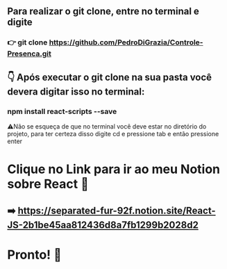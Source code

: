 ## Para realizar o git clone, entre no terminal e digite 
### 👉 git clone https://github.com/PedroDiGrazia/Controle-Presenca.git

## 👇 Após executar o git clone na sua pasta você devera digitar isso no terminal: 
### npm install react-scripts --save
⚠️Não se esqueça de que no terminal você deve estar no diretório do projeto, para ter certeza disso digite cd e pressione tab e então pressione enter
# Clique no Link para ir ao meu Notion sobre React 🚀
## ➡️ https://separated-fur-92f.notion.site/React-JS-2b1be45aa812436d8a7fb1299b2028d2
# Pronto! 🎉


